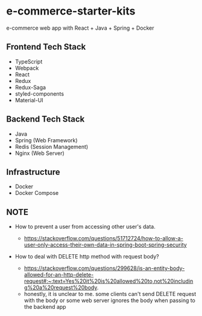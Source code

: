 # e-commerce-starter-kits
e-commerce web app with React + Java + Spring + Docker

## Frontend Tech Stack

  - TypeScript
  - Webpack
  - React
  - Redux
  - Redux-Saga
  - styled-components
  - Material-UI

## Backend Tech Stack

  - Java 
  - Spring (Web Framework)
  - Redis (Session Management)
  - Nginx (Web Server)

## Infrastructure

  - Docker
  - Docker Compose

## NOTE

  - How to prevent a user from accessing other user's data.

    - https://stackoverflow.com/questions/51712724/how-to-allow-a-user-only-access-their-own-data-in-spring-boot-spring-security

  - How to deal with DELETE http method with request body?

    - https://stackoverflow.com/questions/299628/is-an-entity-body-allowed-for-an-http-delete-request#:~:text=Yes%20it%20is%20allowed%20to,not%20including%20a%20request%20body.
    - honestly, it is unclear to me. some clients can't send DELETE request with the body or some web server ignores the body when passing to the backend app     
